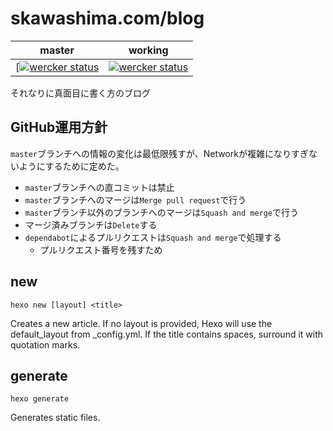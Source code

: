 # skawashima.com/blog

|master|working|
|:-:|:-:|
|[[![wercker status](https://app.wercker.com/status/bdfe562be9e172b083555c9875ce44cd/m/master "wercker status")](https://app.wercker.com/project/byKey/bdfe562be9e172b083555c9875ce44cd)|[![wercker status](https://app.wercker.com/status/bdfe562be9e172b083555c9875ce44cd/m/ "wercker status")](https://app.wercker.com/project/byKey/bdfe562be9e172b083555c9875ce44cd)|

それなりに真面目に書く方のブログ

## GitHub運用方針

`master`ブランチへの情報の変化は最低限残すが、Networkが複雑になりすぎないようにするために定めた。

* `master`ブランチへの直コミットは禁止
* `master`ブランチへのマージは`Merge pull request`で行う
* `master`ブランチ以外のブランチへのマージは`Squash and merge`で行う
* マージ済みブランチは`Delete`する
* `dependabot`によるプルリクエストは`Squash and merge`で処理する
  * プルリクエスト番号を残すため

## new

```shell
hexo new [layout] <title>
```

Creates a new article. If no layout is provided, Hexo will use the default_layout from _config.yml. If the title contains spaces, surround it with quotation marks.

## generate

```shell
hexo generate
```

Generates static files.

